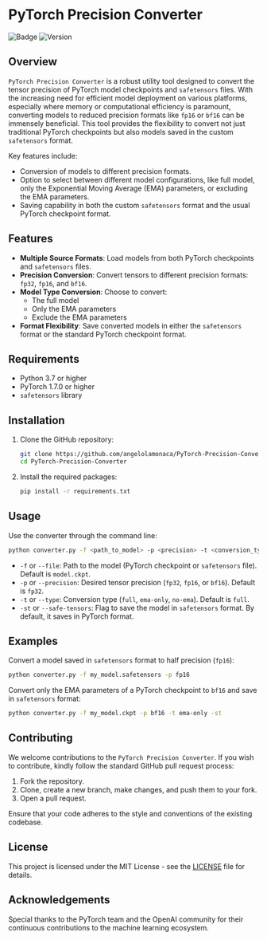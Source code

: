 # PyTorch Precision Converter

![Badge](https://img.shields.io/badge/PyTorch-Converter-orange) ![Version](https://img.shields.io/badge/version-1.0.0-blue)

## Overview

`PyTorch Precision Converter` is a robust utility tool designed to convert the tensor precision of PyTorch model checkpoints and `safetensors` files. With the increasing need for efficient model deployment on various platforms, especially where memory or computational efficiency is paramount, converting models to reduced precision formats like `fp16` or `bf16` can be immensely beneficial. This tool provides the flexibility to convert not just traditional PyTorch checkpoints but also models saved in the custom `safetensors` format.

Key features include:
- Conversion of models to different precision formats.
- Option to select between different model configurations, like full model, only the Exponential Moving Average (EMA) parameters, or excluding the EMA parameters.
- Saving capability in both the custom `safetensors` format and the usual PyTorch checkpoint format.

## Features

- **Multiple Source Formats**: Load models from both PyTorch checkpoints and `safetensors` files.
- **Precision Conversion**: Convert tensors to different precision formats: `fp32`, `fp16`, and `bf16`.
- **Model Type Conversion**: Choose to convert:
    - The full model
    - Only the EMA parameters
    - Exclude the EMA parameters
- **Format Flexibility**: Save converted models in either the `safetensors` format or the standard PyTorch checkpoint format.

## Requirements

- Python 3.7 or higher
- PyTorch 1.7.0 or higher
- `safetensors` library

## Installation

1. Clone the GitHub repository:
    ```bash
    git clone https://github.com/angelolamonaca/PyTorch-Precision-Converter.git
    cd PyTorch-Precision-Converter
    ```

2. Install the required packages:
    ```bash
    pip install -r requirements.txt
    ```

## Usage

Use the converter through the command line:

```bash
python converter.py -f <path_to_model> -p <precision> -t <conversion_type> -st
```

- `-f` or `--file`: Path to the model (PyTorch checkpoint or `safetensors` file). Default is `model.ckpt`.
- `-p` or `--precision`: Desired tensor precision (`fp32`, `fp16`, or `bf16`). Default is `fp32`.
- `-t` or `--type`: Conversion type (`full`, `ema-only`, `no-ema`). Default is `full`.
- `-st` or `--safe-tensors`: Flag to save the model in `safetensors` format. By default, it saves in PyTorch format.

## Examples

Convert a model saved in `safetensors` format to half precision (`fp16`):

```bash
python converter.py -f my_model.safetensors -p fp16
```

Convert only the EMA parameters of a PyTorch checkpoint to `bf16` and save in `safetensors` format:

```bash
python converter.py -f my_model.ckpt -p bf16 -t ema-only -st
```

## Contributing

We welcome contributions to the `PyTorch Precision Converter`. If you wish to contribute, kindly follow the standard GitHub pull request process:

1. Fork the repository.
2. Clone, create a new branch, make changes, and push them to your fork.
3. Open a pull request.

Ensure that your code adheres to the style and conventions of the existing codebase.

## License

This project is licensed under the MIT License - see the [LICENSE](LICENSE) file for details.

## Acknowledgements

Special thanks to the PyTorch team and the OpenAI community for their continuous contributions to the machine learning ecosystem.
